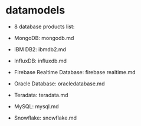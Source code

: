 # datamodels
 - 8 database products list:
 
 - MongoDB: mongodb.md
 - IBM DB2: ibmdb2.md
 - InfluxDB: influxdb.md
 - Firebase Realtime Database: firebase realtime.md
 - Oracle Database: oracledatabase.md
 - Teradata: teradata.md
 - MySQL: mysql.md
 - Snowflake: snowflake.md
